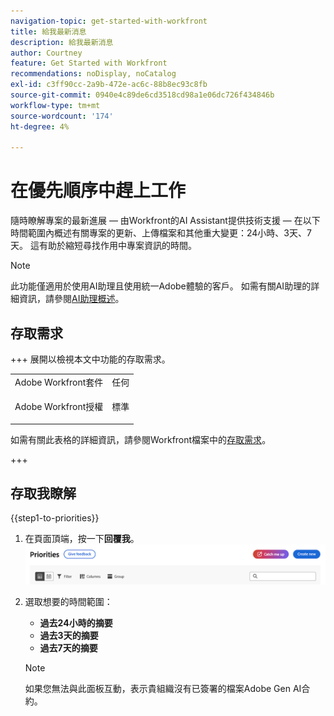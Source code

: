 ```yaml
---
navigation-topic: get-started-with-workfront
title: 給我最新消息
description: 給我最新消息
author: Courtney
feature: Get Started with Workfront
recommendations: noDisplay, noCatalog
exl-id: c3ff90cc-2a9b-472e-ac6c-88b8ec93c8fb
source-git-commit: 0940e4c89de6cd3518cd98a1e06dc726f434846b
workflow-type: tm+mt
source-wordcount: '174'
ht-degree: 4%

---
```


# 在優先順序中趕上工作

隨時瞭解專案的最新進展 — 由Workfront的AI Assistant提供技術支援 — 在以下時間範圍內概述有關專案的更新、上傳檔案和其他重大變更：24小時、3天、7天。 這有助於縮短尋找作用中專案資訊的時間。

>[!NOTE]
>
>此功能僅適用於使用AI助理且使用統一Adobe體驗的客戶。 如需有關AI助理的詳細資訊，請參閱[AI助理概述](/help/quicksilver/workfront-basics/ai-assistant/ai-assistant-overview.md)。

## 存取需求

+++ 展開以檢視本文中功能的存取需求。

<table style="table-layout:auto"> 
 <col> 
 <col> 
 <tbody> 
  <tr> 
   <td role="rowheader">Adobe Workfront套件</td> 
   <td>任何</td>
  </tr> 
  <tr> 
   <td role="rowheader">Adobe Workfront授權</td> 
   <td><p>標準</td>
  </tr> 
 </tbody> 
</table>

如需有關此表格的詳細資訊，請參閱Workfront檔案中的[存取需求](/help/quicksilver/administration-and-setup/add-users/access-levels-and-object-permissions/access-level-requirements-in-documentation.md)。

+++


## 存取我瞭解

{{step1-to-priorities}}

1. 在頁面頂端，按一下&#x200B;**回覆我**。
   ![提示按鈕](assets/catch-me-up-button.png)
1. 選取想要的時間範圍：
   * **過去24小時的摘要**
   * **過去3天的摘要**
   * **過去7天的摘要**

   >[!NOTE]
   >
   > 如果您無法與此面板互動，表示貴組織沒有已簽署的檔案Adobe Gen AI合約。

